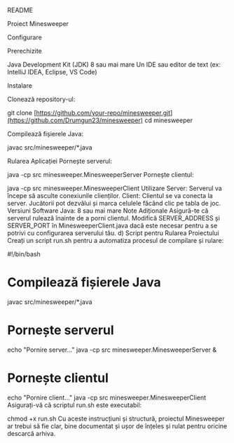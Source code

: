README

Proiect Minesweeper

Configurare

Prerechizite

Java Development Kit (JDK) 8 sau mai mare
Un IDE sau editor de text (ex: IntelliJ IDEA, Eclipse, VS Code)

Instalare

Clonează repository-ul:

git clone [https://github.com/your-repo/minesweeper.git](https://github.com/Drumgun23/minesweeper)
cd minesweeper

Compilează fișierele Java:

javac src/minesweeper/*.java


Rularea Aplicației
Pornește serverul:

java -cp src minesweeper.MinesweeperServer
Pornește clientul:


java -cp src minesweeper.MinesweeperClient
Utilizare
Server: Serverul va începe să asculte conexiunile clienților.
Client: Clientul se va conecta la server. Jucătorii pot dezvălui și marca celulele făcând clic pe tabla de joc.
Versiuni Software
Java: 8 sau mai mare
Note Adiționale
Asigură-te că serverul rulează înainte de a porni clientul.
Modifică SERVER_ADDRESS și SERVER_PORT în MinesweeperClient.java dacă este necesar pentru a se potrivi cu configurarea serverului tău.
d) Script pentru Rularea Proiectului
Creați un script run.sh pentru a automatiza procesul de compilare și rulare:


#!/bin/bash

# Compilează fișierele Java
javac src/minesweeper/*.java

# Pornește serverul
echo "Pornire server..."
java -cp src minesweeper.MinesweeperServer &

# Pornește clientul
echo "Pornire client..."
java -cp src minesweeper.MinesweeperClient
Asigurați-vă că scriptul run.sh este executabil:

chmod +x run.sh
Cu aceste instrucțiuni și structură, proiectul Minesweeper ar trebui să fie clar, bine documentat și ușor de înțeles și rulat pentru oricine descarcă arhiva.
